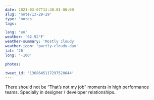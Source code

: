 ```yaml
---
date: 2021-03-07T13:30:01-06:00
slug: 'note/13-29-29'
type: 'notes'
tags:

lang: 'en'
weather: '62.92°F'
weather-summary: 'Mostly Cloudy'
weather-icon: 'partly-cloudy-day'
lat: '26'
long: '-100'

photos:

tweet_id: '1368645117297520644'
---
```

There should not be “That’s not my job” moments in high performance teams. 
Specially in designer / developer relationships. 